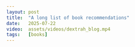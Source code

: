 ```yaml
---
layout: post
title:  "A long list of book recommendations"
date:   2025-07-22
video:  assets/videos/dextrah_blog.mp4
tags:   [books]
---
```

